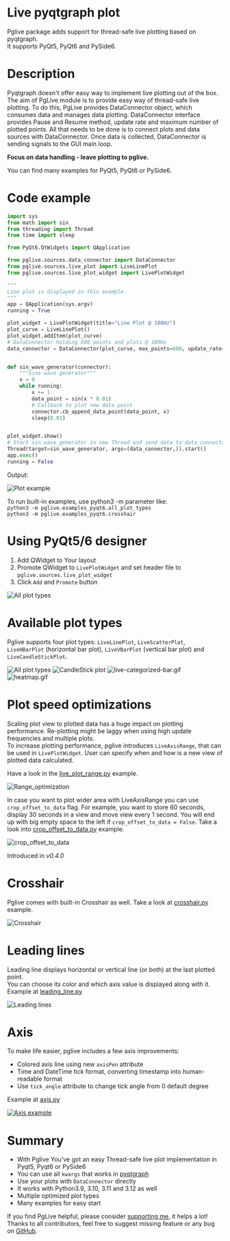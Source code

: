 # Live pyqtgraph plot

Pglive package adds support for thread-safe live plotting based on pyqtgraph.  
It supports PyQt5, PyQt6 and PySide6.

# Description #

Pyqtgraph doesn't offer easy way to implement live plotting out of the box.
The aim of PgLive module is to provide easy way of thread-safe live plotting.
To do this, PgLive provides DataConnector object, which consumes data 
and manages data plotting. DataConnector interface provides Pause and Resume method, update rate and maximum number of
plotted points. All that needs to be done is to connect plots and data sources with DataConnector.
Once data is collected, DataConnector is sending signals to the GUI main loop.

**Focus on data handling - leave plotting to pglive.**

You can find many examples for PyQt5, PyQt6 or PySide6.

# Code example #

```python
import sys
from math import sin
from threading import Thread
from time import sleep

from PyQt6.QtWidgets import QApplication

from pglive.sources.data_connector import DataConnector
from pglive.sources.live_plot import LiveLinePlot
from pglive.sources.live_plot_widget import LivePlotWidget

"""
Line plot is displayed in this example.
"""
app = QApplication(sys.argv)
running = True

plot_widget = LivePlotWidget(title="Line Plot @ 100Hz")
plot_curve = LiveLinePlot()
plot_widget.addItem(plot_curve)
# DataConnector holding 600 points and plots @ 100Hz
data_connector = DataConnector(plot_curve, max_points=600, update_rate=100)


def sin_wave_generator(connector):
    """Sine wave generator"""
    x = 0
    while running:
        x += 1
        data_point = sin(x * 0.01)
        # Callback to plot new data point
        connector.cb_append_data_point(data_point, x)
        sleep(0.01)


plot_widget.show()
# Start sin_wave_generator in new Thread and send data to data_connector
Thread(target=sin_wave_generator, args=(data_connector,)).start()
app.exec()
running = False
```

Output:

![Plot example](https://i.postimg.cc/RFYGfNS6/pglive.gif)

To run built-in examples, use python3 -m parameter like:  
`python3 -m pglive.examples_pyqt6.all_plot_types`  
`python3 -m pglive.examples_pyqt6.crosshair`

# Using PyQt5/6 designer #

1. Add QWidget to Your layout
2. Promote QWidget to `LivePlotWidget` and set header file to `pglive.sources.live_plot_widget`
3. Click `Add` and `Promote` button

![All plot types](https://i.postimg.cc/m25NVJZm/designer-promotion.png)

# Available plot types #

Pglive supports four plot types: `LiveLinePlot`, `LiveScatterPlot`, `LiveHBarPlot` (horizontal bar plot),
`LiveVBarPlot` (vertical bar plot) and `LiveCandleStickPlot`.

![All plot types](https://i.postimg.cc/637CsKRC/pglive-allplots.gif)
![CandleStick plot](https://i.postimg.cc/0QcmMMb0/plot-candlestick.gif)
![live-categorized-bar.gif](https://i.postimg.cc/xqrwXXjY/live-categorized-bar.gif)
![heatmap.gif](https://i.postimg.cc/B6JR6qGF/heatmap.gif)

# Plot speed optimizations  #

Scaling plot view to plotted data has a huge impact on plotting performance.
Re-plotting might be laggy when using high update frequencies and multiple plots.    
To increase plotting performance, pglive introduces `LiveAxisRange`, that can be used in `LivePlotWidget`.
User can specify when and how is a new view of plotted data calculated.

Have a look in the [live_plot_range.py](https://github.com/domarm-comat/pglive/blob/main/pglive/examples_pyqt6/live_plot_range.py) example.

![Range_optimization](https://i.postimg.cc/3wrMbbTY/a.gif)

In case you want to plot wider area with LiveAxisRange you can use `crop_offset_to_data` flag.
For example, you want to store 60 seconds, display 30 seconds in a view and move view every 1 second.
You will end up with big empty space to the left if `crop_offset_to_data = False`.
Take a look into [crop_offset_to_data.py](https://github.com/domarm-comat/pglive/blob/main/pglive/examples_pyqt6/crop_offset_to_data.py) example.

![crop_offset_to_data](https://i.postimg.cc/90X40Ng7/Peek-2022-09-24-15-20.gif)

Introduced in *v0.4.0*

# Crosshair #

Pglive comes with built-in Crosshair as well. Take a look at [crosshair.py](https://github.com/domarm-comat/pglive/blob/main/pglive/examples_pyqt6/crosshair.py) example.

![Crosshair](https://i.postimg.cc/1z75GZLV/pglive-crosshair.gif)

# Leading lines #

Leading line displays horizontal or vertical line (or both) at the last plotted point.  
You can choose its color and which axis value is displayed along with it.  
Example at [leading_line.py](https://github.com/domarm-comat/pglive/blob/main/pglive/examples_pyqt6/leading_line.py)

![Leading lines](https://i.postimg.cc/bYKQGBNp/leading-line.gif)

# Axis #

To make life easier, pglive includes a few axis improvements:

- Colored axis line using new `axisPen` attribute
- Time and DateTime tick format, converting timestamp into human-readable format
- Use `tick_angle` attribute to change tick angle from 0 default degree  

Example at [axis.py](https://github.com/domarm-comat/pglive/blob/main/pglive/examples_pyqt6/axis.py)

[![Axis example](https://i.postimg.cc/SQ2hDxBr/Peek-2023-09-03-15-58.gif)](https://postimg.cc/RqBy04V6)

# Summary #

- With Pglive You've got an easy Thread-safe live plot implementation in Pyqt5, Pyqt6 or PySide6
- You can use all `kwargs` that works in [pyqtgraph](https://pyqtgraph.readthedocs.io/en/latest/getting_started/index.html#getting-started-ref)
- Use your plots with `DataConnector` directly
- It works with Python3.9, 3.10, 3.11 and 3.12 as well
- Multiple optimized plot types
- Many examples for easy start

If you find PgLive helpful, please consider [supporting me](https://ko-fi.com/domarmcomatsk), it helps a lot!  
Thanks to all contributors, feel free to suggest missing feature or any bug on [GitHub](https://github.com/domarm-comat/pglive/issues).
